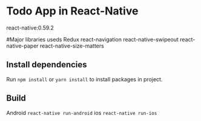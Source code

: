 # Todo App in React-Native

react-native:0.59.2

#Major libraries useds
Redux
react-navigation
react-native-swipeout
react-native-paper
react-native-size-matters

## Install dependencies

Run `npm install` or `yarn install` to install packages in project.

## Build

Android `react-native run-android`
ios `react-native run-ios`
